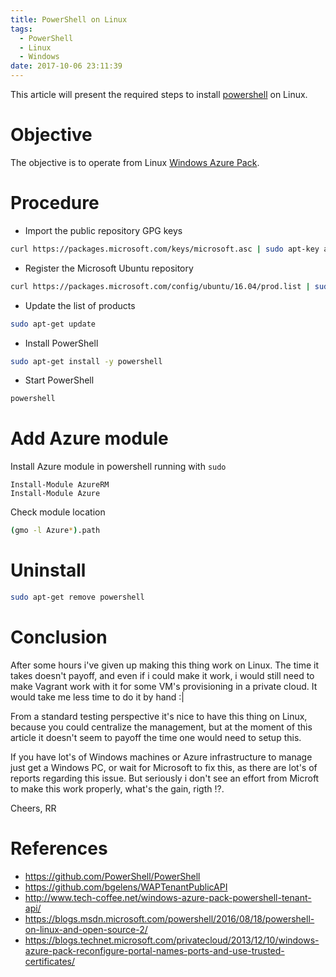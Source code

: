 ```yaml
---
title: PowerShell on Linux
tags:
  - PowerShell
  - Linux
  - Windows
date: 2017-10-06 23:11:39
---
```



This article will present the required steps to install [powershell](https://en.wikipedia.org/wiki/PowerShell) on Linux.

# Objective

The objective is to operate from Linux [Windows Azure Pack](https://www.microsoft.com/en-us/cloud-platform/windows-azure-pack).

# Procedure

* Import the public repository GPG keys

```sh
curl https://packages.microsoft.com/keys/microsoft.asc | sudo apt-key add -
```

* Register the Microsoft Ubuntu repository

```sh
curl https://packages.microsoft.com/config/ubuntu/16.04/prod.list | sudo tee /etc/apt/sources.list.d/microsoft.list
```

* Update the list of products

```sh
sudo apt-get update
```

* Install PowerShell

```sh
sudo apt-get install -y powershell
```

* Start PowerShell

```sh
powershell
```

# Add Azure module

Install Azure module in powershell running with `sudo`

```
Install-Module AzureRM
Install-Module Azure
```

Check module location

```sh
(gmo -l Azure*).path
```


# Uninstall

```sh
sudo apt-get remove powershell
```

# Conclusion

After some hours i've given up making this thing work on Linux. The time it takes doesn't payoff, and even if i could make it work, i would still need to make Vagrant work with it for some VM's provisioning in a private cloud. It would take me less time to do it by hand :|

From a standard testing perspective it's nice to have this thing on Linux, because you could centralize the management, but at the moment of this article it doesn't seem to payoff the time one would need to setup this. 

If you have lot's of Windows machines or Azure infrastructure to manage just get a Windows PC, or wait for Microsoft to fix this, as there are lot's of reports regarding this issue. But seriously i don't see an effort from Microft to make this work properly, what's the gain, rigth !?.

Cheers,
RR


# References

* https://github.com/PowerShell/PowerShell
* https://github.com/bgelens/WAPTenantPublicAPI
* http://www.tech-coffee.net/windows-azure-pack-powershell-tenant-api/
* https://blogs.msdn.microsoft.com/powershell/2016/08/18/powershell-on-linux-and-open-source-2/
* https://blogs.technet.microsoft.com/privatecloud/2013/12/10/windows-azure-pack-reconfigure-portal-names-ports-and-use-trusted-certificates/
